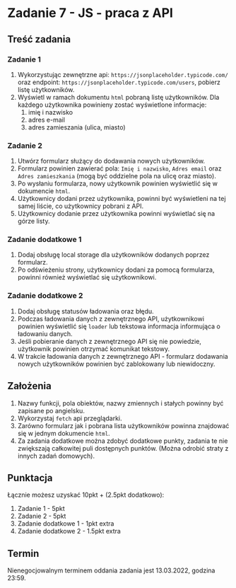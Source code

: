 # Zadanie 7 - JS - praca z API

## Treść zadania
### Zadanie 1
1. Wykorzystując zewnętrzne api: `https://jsonplaceholder.typicode.com/` oraz endpoint: `https://jsonplaceholder.typicode.com/users`, pobierz listę użytkowników.
2. Wyświetl w ramach dokumentu `html` pobraną listę użytkowników. Dla każdego użytkownika powinieny zostać wyświetlone informacje: 
   1. imię i nazwisko
   2. adres e-mail
   3. adres zamieszania (ulica, miasto)

### Zadanie 2
1. Utwórz formularz służący do dodawania nowych użytkowników.
2. Formularz powinien zawierać pola: `Imię i nazwisko`, `Adres email` oraz `Adres zamieszkania` (mogą być oddzielne pola na ulicę oraz miasto).
3. Po wysłaniu formularza, nowy użytkownik powinien wyświetlić się w dokumencie `html`.
4. Użytkownicy dodani przez użytkownika, powinni być wyświetleni na tej samej liście, co użytkownicy pobrani z API.
5. Użytkownicy dodanie przez użytkownika powinni wyświetlać się na górze listy.

### Zadanie dodatkowe 1
1. Dodaj obsługę local storage dla użytkowników dodanych poprzez formularz. 
2. Po odświeżeniu strony, użytkownicy dodani za pomocą formularza, powinni również wyświetlać się użytkownikowi.

### Zadanie dodatkowe 2
1. Dodaj obsługę statusów ładowania oraz błędu.
2. Podczas ładowania danych z zewnętrznego API, użytkownikowi powinien wyświetlić się `loader` lub tekstowa informacja informująca o ładowaniu danych.
3. Jeśli pobieranie danych z zewnętrznego API się nie powiedzie, użytkownik powinien otrzymać komunikat tekstowy.
4. W trakcie ładowania danych z zewnętrznego API - formularz dodawania nowych użytkowników powinien być zablokowany lub niewidoczny.

## Założenia
1. Nazwy funkcji, pola obiektów, nazwy zmiennych i stałych powinny być zapisane po angielsku.
2. Wykorzystaj `fetch` api przeglądarki.
3. Zarówno formularz jak i pobrana lista użytkowników powinna znajdować się w jednym dokumencie `html`.
4. Za zadania dodatkowe można zdobyć dodatkowe punkty, zadania te nie zwiększają całkowitej puli dostępnych punktów. (Można odrobić straty z innych zadań domowych).

## Punktacja
Łącznie możesz uzyskać 10pkt + (2.5pkt dodatkowo):
1. Zadanie 1 - 5pkt
2. Zadanie 2 - 5pkt
3. Zadanie dodatkowe 1 - 1pkt extra
4. Zadanie dodatkowe 2 - 1.5pkt extra

## Termin
Nienegocjowalnym terminem oddania zadania jest 13.03.2022, godzina 23:59.